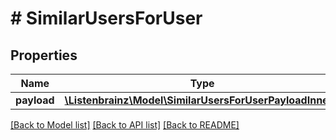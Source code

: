 # # SimilarUsersForUser

## Properties

Name | Type | Description | Notes
------------ | ------------- | ------------- | -------------
**payload** | [**\Listenbrainz\Model\SimilarUsersForUserPayloadInner[]**](SimilarUsersForUserPayloadInner.md) |  |

[[Back to Model list]](../../README.md#models) [[Back to API list]](../../README.md#endpoints) [[Back to README]](../../README.md)
